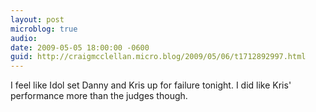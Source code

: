 ```yaml
---
layout: post
microblog: true
audio: 
date: 2009-05-05 18:00:00 -0600
guid: http://craigmcclellan.micro.blog/2009/05/06/t1712892997.html
---
```

I feel like Idol set Danny and Kris up for failure tonight. I did like Kris' performance more than the judges though.
